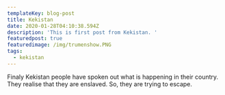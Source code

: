 ```yaml
---
templateKey: blog-post
title: Kekistan
date: 2020-01-28T04:10:38.594Z
description: 'This is first post from Kekistan. '
featuredpost: true
featuredimage: /img/trumenshow.PNG
tags:
  - kekistan
---
```

Finaly Kekistan people have spoken out what is happening in their country. They realise that they are enslaved. So, they are trying to escape.
